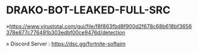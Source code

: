 # DRAKO-BOT-LEAKED-FULL-SRC


»https://www.virustotal.com/gui/file/f8f863fbd8f900d2f678c68b618bf3656378e877c776481b303edbf00ce9476d/detection



» Discord Server : https://dsc.gg/fortnite-softaim
